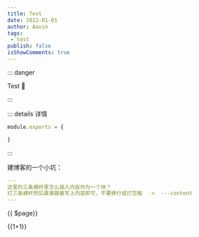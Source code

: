 ```yaml
---
title: Test
date: 2022-01-01
author: Aavin
tags:
 - test
publish: false
isShowComments: true
---
```

::: danger

Test 🚀️

:::

::: details  详情

```js
module.exports = {

}
```

:::

建博客的一个小坑：

```yaml
---
这里的三条横杆里怎么插入内容作为一个块？
打三条横杆然后直接跟着写上内容即可，不要换行或打空格  ->  ---content
---
```

{{ $page}}


{{1+1}}
